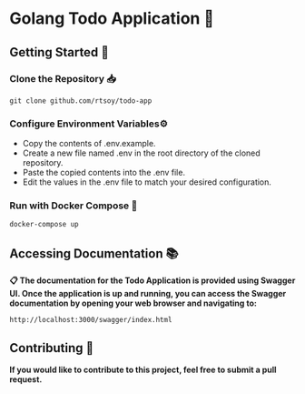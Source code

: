 # Golang Todo Application  👾

## Getting Started 🚀

### Clone the Repository 📥

```
git clone github.com/rtsoy/todo-app
```

### Configure Environment Variables⚙️

- Copy the contents of .env.example.
- Create a new file named .env in the root directory of the cloned repository.
- Paste the copied contents into the .env file.
- Edit the values in the .env file to match your desired configuration.

### Run with Docker Compose 🐳

```
docker-compose up
```

## Accessing Documentation 📚

**📋 The documentation for the Todo Application is provided using Swagger UI. 
Once the application is up and running, you can access the Swagger 
documentation by opening your web browser and navigating to:**

```
http://localhost:3000/swagger/index.html
```

## Contributing 🤝

**If you would like to contribute to this project, 
        feel free to submit a pull request.**




